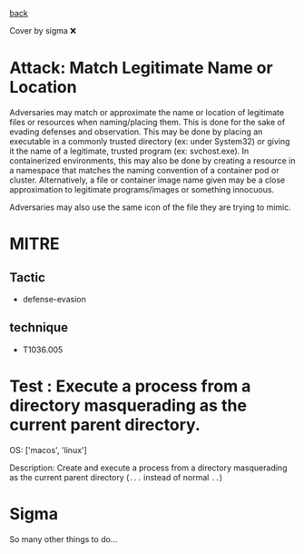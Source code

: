 [back](../index.md)

Cover by sigma :x: 

# Attack: Match Legitimate Name or Location

 Adversaries may match or approximate the name or location of legitimate files or resources when naming/placing them. This is done for the sake of evading defenses and observation. This may be done by placing an executable in a commonly trusted directory (ex: under System32) or giving it the name of a legitimate, trusted program (ex: svchost.exe). In containerized environments, this may also be done by creating a resource in a namespace that matches the naming convention of a container pod or cluster. Alternatively, a file or container image name given may be a close approximation to legitimate programs/images or something innocuous.

Adversaries may also use the same icon of the file they are trying to mimic.

# MITRE
## Tactic
  - defense-evasion

## technique
  - T1036.005

# Test : Execute a process from a directory masquerading as the current parent directory.

OS: ['macos', 'linux']

Description: Create and execute a process from a directory masquerading as the current parent directory (`...` instead of normal `..`)


# Sigma

 So many other things to do...
